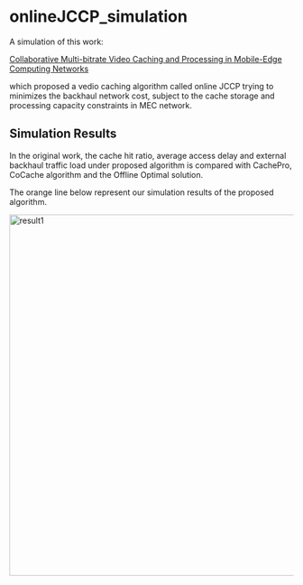 # onlineJCCP_simulation

A simulation of this work:

[Collaborative Multi-bitrate Video Caching and Processing in Mobile-Edge Computing Networks](https://arxiv.org/abs/1612.01436)

which proposed a vedio caching algorithm called online JCCP trying to minimizes the backhaul network cost, subject to the cache storage and processing capacity constraints in MEC network.

## Simulation Results

In the original work, the cache hit ratio, average access delay and external backhaul traffic load under proposed algorithm is compared with CachePro, CoCache algorithm and the Offline Optimal solution.

The orange line below represent our simulation results of the proposed algorithm.

<img src="imgs/result.jpg" alt="result1" width="640">
